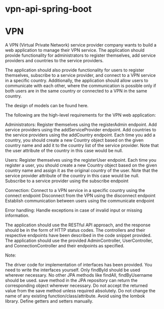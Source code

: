# vpn-api-spring-boot



# VPN

A VPN (Virtual Private Network) service provider company wants to build a web application to manage their VPN service. The application should provide functionality for administrators to register themselves, add service providers and countries to the service providers.

The application should also provide functionality for users to register themselves, subscribe to a service provider, and connect to a VPN service in a specific country. Additionally, the application should allow users to communicate with each other, where the communication is possible only if both users are in the same country or connected to a VPN in the same country.

The design of models can be found here.

The following are the high-level requirements for the VPN web application:

Administrators: Register themselves using the registerAdmin endpoint. Add service providers using the addServiceProvider endpoint. Add countries to the service providers using the addCountry endpoint. Each time you add a country, you should create a new Country object based on the given country name and add it to the country list of the service provider. Note that the user attribute of the country in this case would be null.

Users: Register themselves using the registerUser endpoint. Each time you register a user, you should create a new Country object based on the given country name and assign it as the original country of the user. Note that the service provider attribute of the country in this case would be null. Subscribe to a service provider using the subscribe endpoint

Connection: Connect to a VPN service in a specific country using the connect endpoint Disconnect from the VPN using the disconnect endpoint Establish communication between users using the communicate endpoint

Error handling: Handle exceptions in case of invalid input or missing information.

The application should use the RESTful API approach, and the response should be in the form of HTTP status codes. The controllers and their respective endpoints have been described in the code snippet provided. The application should use the provided AdminController, UserController, and ConnectionController and their endpoints as specified.

Note:

The driver code for implementation of interfaces has been provided. You need to write the interfaces yourself.
Only findById should be used wherever necessary.
No other JPA methods like findAll, findByUsername should be used.
save method in the JPA repository can return the corresponding object wherever necessary. Do not accept the returned value from the save method unless required absolutely.
Do not change the name of any existing function/class/attribute.
Avoid using the lombok library. Define getters and setters manually.

